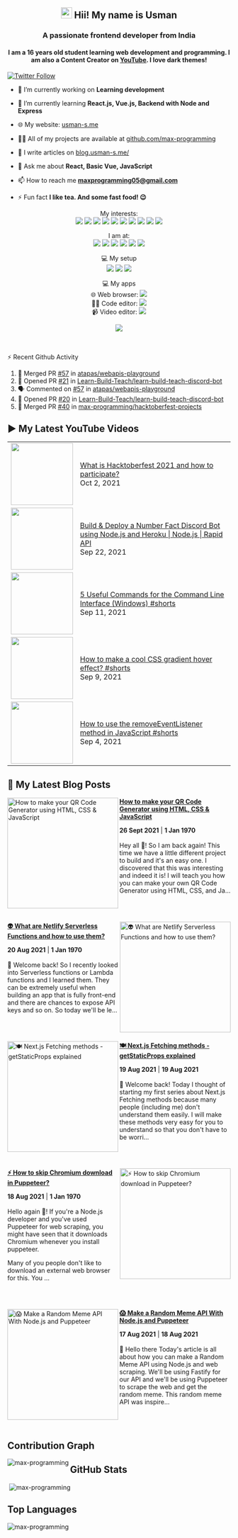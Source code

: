 <h2 align="center"><img src="https://media.giphy.com/media/hvRJCLFzcasrR4ia7z/giphy.gif" width="25px"> Hii! My name is Usman</h2>
<h3 align="center">A passionate frontend developer from India</h3>
<h4 align="center">
  I am a 16 years old student learning web development and programming. I am also a Content Creator on <a href="https://youtube.com/MaxProgramming">YouTube</a>. I love dark themes!
</h4>

[![Twitter Follow](https://img.shields.io/twitter/follow/MaxProgramming1?color=1DA1F2&logo=Twitter&style=for-the-badge)](https://twitter.com/MaxProgramming1)

- 🔭 I’m currently working on **Learning development**

- 🌱 I’m currently learning **React.js, Vue.js, Backend with Node and Express**

- 🌐 My website: [usman-s.me](https://usman-s.me)

- 👨‍💻 All of my projects are available at [github.com/max-programming](https://github.com/max-programming)

- 📝 I write articles on [blog.usman-s.me/](https://blog.usman-s.me/)

- 💬 Ask me about **React, Basic Vue, JavaScript**

- 📫 How to reach me **maxprogramming05@gmail.com**

- ⚡ Fun fact **I like tea. And some fast food! 😉**

<!--<p align="center">
<a href="https://twitter.com/maxprogramming1" target="blank"><img align="center" src="https://cdn.jsdelivr.net/npm/simple-icons@3.0.1/icons/twitter.svg" alt="maxprogramming1" height="30" width="30" /></a>
<a href="https://stackoverflow.com/users/11727541" target="blank"><img align="center" src="https://cdn.jsdelivr.net/npm/simple-icons@3.0.1/icons/stackoverflow.svg" alt="11727541" height="30" width="30" /></a>
<a href="https://codesandbox.com/max-programming" target="blank"><img align="center" src="https://cdn.jsdelivr.net/npm/simple-icons@3.0.1/icons/codesandbox.svg" alt="max-programming" height="30" width="30" /></a>
<a href="https://fb.com/usman.sabuwala.7" target="blank"><img align="center" src="https://cdn.jsdelivr.net/npm/simple-icons@3.0.1/icons/facebook.svg" alt="usman sabuwala" height="30" width="30" /></a>
<a href="https://instagram.com/usmansabuwala7" target="blank"><img align="center" src="https://cdn.jsdelivr.net/npm/simple-icons@3.0.1/icons/instagram.svg" alt="usmansabuwala7" height="30" width="30" /></a>
<a href="https://www.youtube.com/c/max programming" target="blank"><img align="center" src="https://cdn.jsdelivr.net/npm/simple-icons@3.0.1/icons/youtube.svg" alt="max programming" height="30" width="30" /></a>
</p>-->
<!-- <p align="left"><img src="https://devicons.github.io/devicon/devicon.git/icons/bootstrap/bootstrap-plain.svg" alt="bootstrap" width="40" height="40"/> <img src="https://devicons.github.io/devicon/devicon.git/icons/css3/css3-original-wordmark.svg" alt="css3" width="40" height="40"/> <img src="https://devicons.github.io/devicon/devicon.git/icons/electron/electron-original.svg" alt="electron" width="40" height="40"/> <img src="https://devicons.github.io/devicon/devicon.git/icons/html5/html5-original-wordmark.svg" alt="html5" width="40" height="40"/> <img src="https://devicons.github.io/devicon/devicon.git/icons/javascript/javascript-original.svg" alt="javascript" width="40" height="40"/> <img src="https://devicons.github.io/devicon/devicon.git/icons/linux/linux-original.svg" alt="linux" width="40" height="40"/> <img src="https://devicons.github.io/devicon/devicon.git/icons/python/python-original.svg" alt="python" width="40" height="40"/> <img src="https://devicons.github.io/devicon/devicon.git/icons/react/react-original-wordmark.svg" alt="react" width="40" height="40"/> <img src="https://devicons.github.io/devicon/devicon.git/icons/vuejs/vuejs-original-wordmark.svg" alt="vuejs" width="40" height="40"/></p> -->
<p align="center">
  My interests: <br>
  <img src="https://img.shields.io/badge/html5%20-%23E34F26.svg?&style=for-the-badge&logo=html5&logoColor=white">
  <img src="https://img.shields.io/badge/css3%20-%231572B6.svg?&style=for-the-badge&logo=css3&logoColor=white">
  <img src="https://img.shields.io/badge/javascript%20-%23323330.svg?&style=for-the-badge&logo=javascript&logoColor=%23F7DF1E">
  <img src="https://img.shields.io/badge/python%20-%2314354C.svg?&style=for-the-badge&logo=python&logoColor=white">
  <img src="https://img.shields.io/badge/node.js%20-%2343853D.svg?&style=for-the-badge&logo=node.js&logoColor=white">
  <img src="https://img.shields.io/badge/express.js%20-%23404d59.svg?&style=for-the-badge">
  <img src="https://img.shields.io/badge/react%20-%2320232a.svg?&style=for-the-badge&logo=react&logoColor=%2361DAFB">
  <img src="https://img.shields.io/badge/material%20ui%20-%230081CB.svg?&style=for-the-badge&logo=material-ui&logoColor=white">
  <img src="https://img.shields.io/badge/vuejs%20-%2335495e.svg?&style=for-the-badge&logo=vue.js&logoColor=%234FC08D">
  <img src="https://img.shields.io/badge/electron%20-%2320232e.svg?&style=for-the-badge&logo=electron&logoColor=%47848F">
</p>

<p align="center">
  I am at: <br>
  <a href="https://youtube.com/MaxProgramming"><img src="https://img.shields.io/badge/youtube-%23FF0000.svg?&style=for-the-badge&logo=youtube&logoColor=white"></a>
  <a href="https://www.facebook.com/usman.sabuwala.7"><img src="https://img.shields.io/badge/facebook-%231877F2.svg?&style=for-the-badge&logo=facebook&logoColor=white"></a>
  <a href="https://www.instagram.com/usmansabuwala7/"><img src="https://img.shields.io/badge/instagram-%23E4405F.svg?&style=for-the-badge&logo=instagram&logoColor=white"></a>
  <a href="https://twitter.com/MaxProgramming1"><img src="https://img.shields.io/badge/twitter-%231DA1F2.svg?&style=for-the-badge&logo=twitter&logoColor=white"></a>
  <a href="https://blog.usman-s.me/"><img src="https://img.shields.io/badge/Hashnode-%232962FF.svg?&style=for-the-badge&logo=hashnode&logoColor=white"></a>
  <a href="https://dev.to/maxprogramming"><img src="https://img.shields.io/badge/DEV.TO-%230A0A0A.svg?&style=for-the-badge&logo=dev.to&logoColor=white"></a>
</p>
<p align="center">
 💻 My setup <br>
  <img src="https://img.shields.io/badge/windows-0078D6?logo=windows&logoColor=white&style=for-the-badge">
  <img src="https://img.shields.io/badge/intel-core%20i3%203rd-%230071C5.svg?&style=for-the-badge&logo=intel&logoColor=white">
  <img src="https://img.shields.io/badge/RAM-8GB-%230071C5.svg?&style=for-the-badge&logoColor=white" />
</p>
<p align="center">
 💻 My apps <br>
  🌐 Web browser: <a htef="https://microsoftedge.com"><img src="https://img.shields.io/badge/microsoft edge-0078D6?logo=microsoft-edge&logoColor=white&style=for-the-badge&color=31BAE4"></a>
  <br>
  👨‍💻 Code editor: <a href="https://code.visualstudio.com"><img src="https://img.shields.io/badge/VS Code-0078D6?logo=visual-studio-code&logoColor=white&style=for-the-badge&color=0086D1"></a>
  <br>
  📹 Video editor: <a href="http://shotcut.org/"><img src="https://img.shields.io/badge/shotcut-0078D6?logoColor=white&style=for-the-badge&color=115C77"></a>
</p>
<p align="center"> 
  <img src="https://profile-counter.glitch.me/max-programming/count.svg" />
</p>
<br />
<br />

  <summary>⚡ Recent Github Activity</summary>

<!--START_SECTION:activity-->
1. 🎉 Merged PR [#57](https://github.com/atapas/webapis-playground/pull/57) in [atapas/webapis-playground](https://github.com/atapas/webapis-playground)
2. 💪 Opened PR [#21](https://github.com/Learn-Build-Teach/learn-build-teach-discord-bot/pull/21) in [Learn-Build-Teach/learn-build-teach-discord-bot](https://github.com/Learn-Build-Teach/learn-build-teach-discord-bot)
3. 🗣 Commented on [#57](https://github.com/atapas/webapis-playground/issues/57) in [atapas/webapis-playground](https://github.com/atapas/webapis-playground)
4. 💪 Opened PR [#20](https://github.com/Learn-Build-Teach/learn-build-teach-discord-bot/pull/20) in [Learn-Build-Teach/learn-build-teach-discord-bot](https://github.com/Learn-Build-Teach/learn-build-teach-discord-bot)
5. 🎉 Merged PR [#40](https://github.com/max-programming/hacktoberfest-projects/pull/40) in [max-programming/hacktoberfest-projects](https://github.com/max-programming/hacktoberfest-projects)
<!--END_SECTION:activity-->

<!--START_SECTION:waka-->
<!--END_SECTION:waka-->

## ▶ My Latest YouTube Videos
<table>
  <tbody>
<!-- YOUTUBE:START --><tr><td><a href="https://www.youtube.com/watch?v=cZksc92oyww"><img width="140px" src="https://i.ytimg.com/vi/cZksc92oyww/mqdefault.jpg"></a></td>
<td><a href="https://www.youtube.com/watch?v=cZksc92oyww">What is Hacktoberfest 2021 and how to participate?</a><br/>Oct 2, 2021</td></tr>
<tr><td><a href="https://www.youtube.com/watch?v=fxh8wlkxJ2Q"><img width="140px" src="https://i.ytimg.com/vi/fxh8wlkxJ2Q/mqdefault.jpg"></a></td>
<td><a href="https://www.youtube.com/watch?v=fxh8wlkxJ2Q">Build & Deploy a Number Fact Discord Bot using Node.js and Heroku | Node.js | Rapid API</a><br/>Sep 22, 2021</td></tr>
<tr><td><a href="https://www.youtube.com/watch?v=uXhgikR-Qic"><img width="140px" src="https://i.ytimg.com/vi/uXhgikR-Qic/mqdefault.jpg"></a></td>
<td><a href="https://www.youtube.com/watch?v=uXhgikR-Qic">5 Useful Commands for the Command Line Interface (Windows) #shorts</a><br/>Sep 11, 2021</td></tr>
<tr><td><a href="https://www.youtube.com/watch?v=LKZ1_lZK1Zw"><img width="140px" src="https://i.ytimg.com/vi/LKZ1_lZK1Zw/mqdefault.jpg"></a></td>
<td><a href="https://www.youtube.com/watch?v=LKZ1_lZK1Zw">How to make a cool CSS gradient hover effect? #shorts</a><br/>Sep 9, 2021</td></tr>
<tr><td><a href="https://www.youtube.com/watch?v=cjFmO7X_sS0"><img width="140px" src="https://i.ytimg.com/vi/cjFmO7X_sS0/mqdefault.jpg"></a></td>
<td><a href="https://www.youtube.com/watch?v=cjFmO7X_sS0">How to use the removeEventListener method in JavaScript #shorts</a><br/>Sep 4, 2021</td></tr>
<!-- YOUTUBE:END -->
  </tbody>
 <table>
   
## 👀 My Latest Blog Posts 
   
<!-- HASHNODE_BLOG:START -->
<p align="left">
<a href="blog.usman-s.me/how-to-make-your-qr-code-generator-using-html-css-and-javascript" title="How to make your QR Code Generator using HTML, CSS & JavaScript"><img src="https://cdn.hashnode.com/res/hashnode/image/upload/v1632647097912/4rTqHn94N.png" alt="How to make your QR Code Generator using HTML, CSS & JavaScript" width="250px" align="left" /></a>
<a href="blog.usman-s.me/how-to-make-your-qr-code-generator-using-html-css-and-javascript" title="How to make your QR Code Generator using HTML, CSS & JavaScript"><strong>How to make your QR Code Generator using HTML, CSS & JavaScript</strong></a>
<div><strong>26 Sept 2021</strong> | <strong>1 Jan 1970</strong></div>
<br/> Hey all 🤘!
So I am back again! This time we have a little different project to build and it's an easy one. 
I discovered that this was interesting and indeed it is!
I will teach you how you can make your own QR Code Generator using HTML, CSS, and Ja... </p> <br/> <br/>
<p align="left">
<a href="blog.usman-s.me/what-are-netlify-serverless-functions-and-how-to-use-them" title="👽️ What are Netlify Serverless Functions and how to use them?"><img src="https://cdn.hashnode.com/res/hashnode/image/upload/v1629475587236/31szEXipw.png" alt="👽️ What are Netlify Serverless Functions and how to use them?" width="250px" align="right" /></a>
<a href="blog.usman-s.me/what-are-netlify-serverless-functions-and-how-to-use-them" title="👽️ What are Netlify Serverless Functions and how to use them?"><strong>👽️ What are Netlify Serverless Functions and how to use them?</strong></a>
<div><strong>20 Aug 2021</strong> | <strong>1 Jan 1970</strong></div>
<br/> 👋 Welcome back!
So I recently looked into Serverless functions or Lambda functions and I learned them.
They can be extremely useful when building an app that is fully front-end and there are chances to expose API keys and so on.
So today we'll be le... </p> <br/> <br/>
<p align="left">
<a href="blog.usman-s.me/getstaticprops-in-nextjs" title="🍽️ Next.js Fetching methods - getStaticProps explained"><img src="https://cdn.hashnode.com/res/hashnode/image/upload/v1629355732366/z3F831Ivg.png" alt="🍽️ Next.js Fetching methods - getStaticProps explained" width="250px" align="left" /></a>
<a href="blog.usman-s.me/getstaticprops-in-nextjs" title="🍽️ Next.js Fetching methods - getStaticProps explained"><strong>🍽️ Next.js Fetching methods - getStaticProps explained</strong></a>
<div><strong>19 Aug 2021</strong> | <strong>19 Aug 2021</strong></div>
<br/> 👋 Welcome back!
Today I thought of starting my first series about  Next.js Fetching methods because many people (including me) don't understand them easily.
I will make these methods very easy for you to understand so that you don't have to be worri... </p> <br/> <br/>
<p align="left">
<a href="blog.usman-s.me/how-to-skip-chromium-download-in-puppeteer" title="⚡ How to skip Chromium download in Puppeteer?"><img src="https://cdn.hashnode.com/res/hashnode/image/upload/v1629284301822/qFmrKbq2T.png" alt="⚡ How to skip Chromium download in Puppeteer?" width="250px" align="right" /></a>
<a href="blog.usman-s.me/how-to-skip-chromium-download-in-puppeteer" title="⚡ How to skip Chromium download in Puppeteer?"><strong>⚡ How to skip Chromium download in Puppeteer?</strong></a>
<div><strong>18 Aug 2021</strong> | <strong>1 Jan 1970</strong></div>
<br/> Hello again 👋!
If you're a Node.js developer and you've used Puppeteer for web scraping, you might have seen that it downloads Chromium whenever you install puppeteer.

Many of you people don't like to download an external web browser for this. You ... </p> <br/> <br/>
<p align="left">
<a href="blog.usman-s.me/make-a-random-meme-api-with-nodejs-and-puppeteer" title="😱 Make a Random Meme API With Node.js and Puppeteer"><img src="https://cdn.hashnode.com/res/hashnode/image/upload/v1629217819962/54P2j0rjH.png" alt="😱 Make a Random Meme API With Node.js and Puppeteer" width="250px" align="left" /></a>
<a href="blog.usman-s.me/make-a-random-meme-api-with-nodejs-and-puppeteer" title="😱 Make a Random Meme API With Node.js and Puppeteer"><strong>😱 Make a Random Meme API With Node.js and Puppeteer</strong></a>
<div><strong>17 Aug 2021</strong> | <strong>18 Aug 2021</strong></div>
<br/> 👋 Hello there
Today's article is all about how you can make a Random Meme API using Node.js and web scraping. We'll be using Fastify for our API and we'll be using Puppeteer to scrape the web and get the random meme.
This random meme API was inspire... </p> <br/> <br/>
<!-- HASHNODE_BLOG:END -->


## Contribution Graph
<p><img align="left" src="https://activity-graph.herokuapp.com/graph?username=max-programming&theme=github" alt="max-programming" /></p> 

## GitHub Stats
<p>&nbsp;<img align="center" src="https://github-readme-stats.vercel.app/api?username=max-programming&show_icons=true&theme=react&count_private=true" alt="max-programming" /></p>

## Top Languages
<p><img align="left" src="https://github-readme-stats.max-programming.vercel.app/api/top-langs/?username=max-programming&layout=compact&hide=html&theme=react" alt="max-programming" /></p> 
